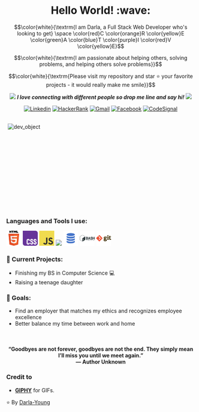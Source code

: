 <!-- Greeting -->
<h1 align="center">Hello World! :wave:</h1>

<!--Intro -->
$$\color{white}{\textrm{I am Darla, a Full Stack Web Developer who's looking to get} \space \color{red}C \color{orange}R \color{yellow}E \color{green}A \color{blue}T \color{purple}I \color{red}V \color{yellow}E}$$

$$\color{white}{\textrm{I am passionate about helping others, solving problems, and helping others solve problems}}$$

$$\color{white}{\textrm{Please visit my repository and star ⭐ your favorite projects - it would really make me smile}}$$

<!-- Contact me -->
<div align="center">
  <img src="https://media.giphy.com/media/LnQjpWaON8nhr21vNW/giphy.gif" width="40"> 
  <em><b>I love connecting with different people so drop me line and say hi!</b></em>
  <img src="https://media.giphy.com/media/LnQjpWaON8nhr21vNW/giphy.gif" width="40">

  <!-- My links -->
  [![Linkedin](https://img.shields.io/badge/-Darla%20Young-blue?style=plastic&logo=Linkedin&logoColor=white)](https://www.linkedin.com/in/Darla-Young)
  [![HackerRank](https://img.shields.io/badge/-DarlaYoung-islamicgreen?style=plastic&logo=HackerRank&logoColor=black)](https://www.hackerrank.com/schic_dm)
  [![Gmail](https://img.shields.io/badge/-schic.dm-c14438?style=plastic&logo=Gmail&logoColor=white)](mailto:schic.dm@gmail.com)
  [![Facebook](https://img.shields.io/badge/Darla%20Young%20-%20%231877F2?style=plastic&logo=facebook&logoColor=white)](https://www.facebook.com/ingratiating)
  [![CodeSignal](https://img.shields.io/badge/Darla%20Y-blue?style=plastic&logo=codesignal&logoColor=white)](https://app.codesignal.com/profile/darla_y)
</div><br>

<!-- Github Stats card -->
<img src="https://github-readme-stats.vercel.app/api?username=Darla-Young&theme=midnight-purple&show_icons=true" alt="dev_object" align="right" width="500" height="250" />

 <!-- icons -->
<h3> Languages and Tools I use: </h3>
<a href = "https://developer.mozilla.org/en-US/docs/Web/Guide/HTML/HTML5"><img height="40" margin-right="50" src="https://raw.githubusercontent.com/github/explore/80688e429a7d4ef2fca1e82350fe8e3517d3494d/topics/html/html.png"></a>
<a href = "https://developer.mozilla.org/en-US/docs/Archive/CSS3"><img height="40" margin-right="50" src="https://raw.githubusercontent.com/github/explore/80688e429a7d4ef2fca1e82350fe8e3517d3494d/topics/css/css.png"></a>
<a href = "https://developer.mozilla.org/en-US/docs/Web/JavaScript"><img height="40" margin-right="50" src="https://raw.githubusercontent.com/github/explore/80688e429a7d4ef2fca1e82350fe8e3517d3494d/topics/javascript/javascript.png"></a>
<a href = "https://code.visualstudio.com/"><img height="40" margin-right="50" src="https://upload.wikimedia.org/wikipedia/commons/thumb/9/9a/Visual_Studio_Code_1.35_icon.svg/1200px-Visual_Studio_Code_1.35_icon.svg.png"></a>
<a href = "https://www.w3schools.com/sql/"><img height="40" margin-right="50" src="https://raw.githubusercontent.com/github/explore/80688e429a7d4ef2fca1e82350fe8e3517d3494d/topics/sql/sql.png"></a>
<a href = "https://www.gnu.org/software/bash/"><img height="40" margin-right="50" src="https://raw.githubusercontent.com/github/explore/80688e429a7d4ef2fca1e82350fe8e3517d3494d/topics/bash/bash.png"></a>
<a href = "https://git-scm.com/"><img height="40" src="https://raw.githubusercontent.com/github/explore/80688e429a7d4ef2fca1e82350fe8e3517d3494d/topics/git/git.png"></a>

### 🔨 Current Projects: 
* Finishing my BS in Computer Science 💻
* Raising a teenage daughter <img src="https://github.com/user-attachments/assets/0b2619dc-ea12-4a06-ae84-84592a17d3e0" width="16" height="16" />

### 🥇 Goals:
*  Find an employer that matches my ethics and recognizes employee excellence
*  Better balance my time between work and home
<br>
<!-- Farewell -->
<h4 align="center">“Goodbyes are not forever, goodbyes are not the end. They simply mean I’ll miss you until we meet again.” <br> — Author Unknown</h4>

<!-- Credit -->
### Credit to 
- [**GIPHY**](https://giphy.com/) for GIFs. 

⭐️ By [Darla-Young](https://github.com/Darla-Young)
